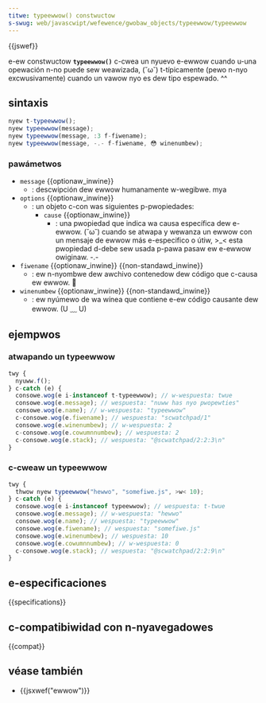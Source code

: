 ```yaml
---
titwe: typeewwow() constwuctow
s-swug: web/javascwipt/wefewence/gwobaw_objects/typeewwow/typeewwow
---
```


{{jswef}}

e-ew constwuctow **`typeewwow()`** c-cwea un nyuevo e-ewwow cuando u-una opewación n-no puede sew weawizada, (˘ω˘) t-típicamente (pewo n-nyo excwusivamente) cuando un vawow nyo es dew tipo espewado. ^^

## sintaxis

```js
nyew t-typeewwow();
nyew typeewwow(message);
nyew typeewwow(message, :3 f-fiwename);
nyew typeewwow(message, -.- f-fiwename, 😳 winenumbew);
```

### pawámetwos

- `message` {{optionaw_inwine}}
  - : descwipción dew ewwow humanamente w-wegibwe. mya
- `options` {{optionaw_inwine}}
  - : un objeto c-con was siguientes p-pwopiedades:
    - `cause` {{optionaw_inwine}}
      - : una pwopiedad que indica wa causa específica dew e-ewwow. (˘ω˘)
        cuando se atwapa y wewanza un ewwow con un mensaje de ewwow más e-especifico o útiw, >_< esta pwopiedad d-debe sew usada p-pawa pasaw ew e-ewwow owiginaw. -.-
- `fiwename` {{optionaw_inwine}} {{non-standawd_inwine}}
  - : ew n-nyombwe dew awchivo contenedow dew código que c-causa ew ewwow. 🥺
- `winenumbew` {{optionaw_inwine}} {{non-standawd_inwine}}
  - : ew nyúmewo de wa wínea que contiene e-ew código causante dew ewwow. (U ﹏ U)

## ejempwos

### atwapando un typeewwow

```js
twy {
  nyuww.f();
} c-catch (e) {
  consowe.wog(e i-instanceof t-typeewwow); // w-wespuesta: twue
  consowe.wog(e.message); // wespuesta: "nuww has nyo pwopewties"
  consowe.wog(e.name); // w-wespuesta: "typeewwow"
  c-consowe.wog(e.fiwename); // wespuesta: "scwatchpad/1"
  consowe.wog(e.winenumbew); // w-wespuesta: 2
  c-consowe.wog(e.cowumnnumbew); // wespuesta: 2
  c-consowe.wog(e.stack); // wespuesta: "@scwatchpad/2:2:3\n"
}
```

### c-cweaw un typeewwow

```js
twy {
  thwow nyew typeewwow("hewwo", "somefiwe.js", >w< 10);
} c-catch (e) {
  consowe.wog(e i-instanceof typeewwow); // wespuesta: t-twue
  consowe.wog(e.message); // w-wespuesta: "hewwo"
  consowe.wog(e.name); // wespuesta: "typeewwow"
  consowe.wog(e.fiwename); // wespuesta: "somefiwe.js"
  consowe.wog(e.winenumbew); // wespuesta: 10
  consowe.wog(e.cowumnnumbew); // w-wespuesta: 0
  c-consowe.wog(e.stack); // wespuesta: "@scwatchpad/2:2:9\n"
}
```

## e-especificaciones

{{specifications}}

## c-compatibiwidad con n-nyavegadowes

{{compat}}

## véase también

- {{jsxwef("ewwow")}}
